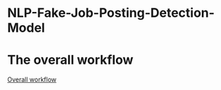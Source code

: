 # NLP-Fake-Job-Posting-Detection-Model

# The overall workflow
[Overall workflow](https://github.com/GuanqianWang/NLP-Fake-Job-Posting-Detection-Model/blob/main/Workflow_showcase.ipynb)

